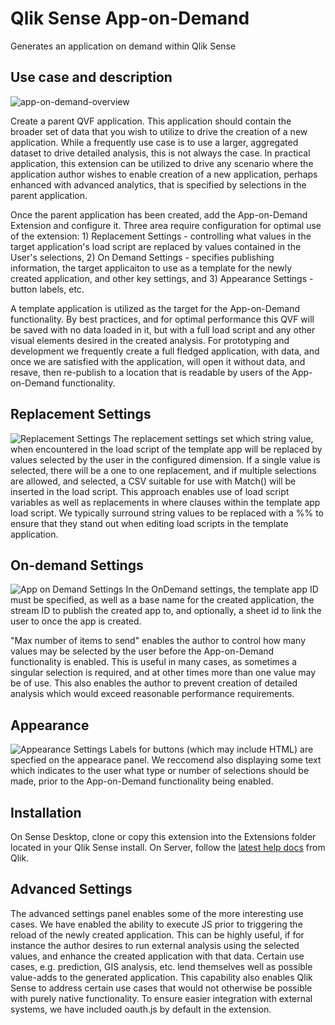 # Qlik Sense App-on-Demand

Generates an application on demand within Qlik Sense

Use case and description
------------------------

![app-on-demand-overview](https://cloud.githubusercontent.com/assets/3495140/13952787/c9fb2e9e-f00e-11e5-977a-81081708d141.png)

Create a parent QVF application.  This application should contain the broader set of data that you wish to utilize to drive the creation of a new application.  While a frequently use case is to use a larger, aggregated dataset to drive detailed analysis, this is not always the case.  In practical application, this extension can be utilized to drive any scenario where the application author wishes to enable creation of a new application, perhaps enhanced with advanced analytics, that is specified by selections in the parent application.

Once the parent application has been created, add the App-on-Demand Extension and configure it.  Three area require configuration for optimal use of the extension: 1) Replacement Settings - controlling what values in the target application's load script are replaced by values contained in the User's selections, 2) On Demand Settings - specifies publishing information, the target applicaiton to use as a template for the newly created application, and other key settings, and 3) Appearance Settings - button labels, etc.

A template application is utilized as the target for the App-on-Demand functionality.  By best practices, and for optimal performance this QVF will be saved with no data loaded in it, but with a full load script and any other visual elements desired in the created analysis.  For prototyping and development we frequently create a full fledged application, with data, and once we are satisfied with the application, will open it without data, and resave, then re-publish to a location that is readable by users of the App-on-Demand functionality.

Replacement Settings
--------------------
![Replacement Settings](https://cloud.githubusercontent.com/assets/3495140/13952275/e7e2f340-f00b-11e5-910c-57aa0e97c059.png "Replacement Settings")
The replacement settings set which string value, when encountered in the load script of the template app will be replaced by values selected by the user in the configured dimension.  If a single value is selected, there will be a one to one replacement, and if multiple selections are allowed, and selected, a CSV suitable for use with Match() will be inserted in the load script.  This approach enables use of load script variables as well as replacements in where clauses within the template app load script.
We typically surround string values to be replaced with a %% to ensure that they stand out when editing load scripts in the template application.

On-demand Settings
------------------
![App on Demand Settings](https://cloud.githubusercontent.com/assets/3495140/13952274/e7e0fb1c-f00b-11e5-9e96-fcd89ad0da67.png "App on Demand Settings")
In the OnDemand settings, the template app ID must be specified, as well as a base name for the created application, the stream ID to publish the created app to, and optionally, a sheet id to link the user to once the app is created.

"Max number of items to send" enables the author to control how many values may be selected by the user before the App-on-Demand functionality is enabled.  This is useful in many cases, as sometimes a singular selection is required, and at other times more than one value may be of use.  This also enables the author to prevent creation of detailed analysis which would exceed reasonable performance requirements.

Appearance
----------
![Appearance Settings](https://cloud.githubusercontent.com/assets/3495140/13952276/e7e51a58-f00b-11e5-90d7-bd1d24525c37.png "Appearance Settings")
Labels for buttons (which may include HTML) are specfied on the appearace panel.  We reccomend also displaying some text which indicates to the user what type or number of selections should be made, prior to the App-on-Demand functionality being enabled.


Installation
------------
On Sense Desktop, clone or copy this extension into the Extensions folder located in your Qlik Sense install. On Server, follow the [latest help docs](http://help.qlik.com/en-US/sense/2.2/Subsystems/ManagementConsole/Content/import-extensions.htm) from Qlik.

Advanced Settings
-----------------
The advanced settings panel enables some of the more interesting use cases.  We have enabled the ability to execute JS prior to triggering the reload of the newly created application.  This can be highly useful, if for instance the author desires to run external analysis using the selected values, and enhance the created application with that data.  Certain use cases, e.g. prediction, GIS analysis, etc. lend themselves well as possible value-adds to the generated application.  This capability also enables Qlik Sense to address certain use cases that would not otherwise be possible with purely native functionality.  To ensure easier integration with external systems, we have included oauth.js by default in the extension.

